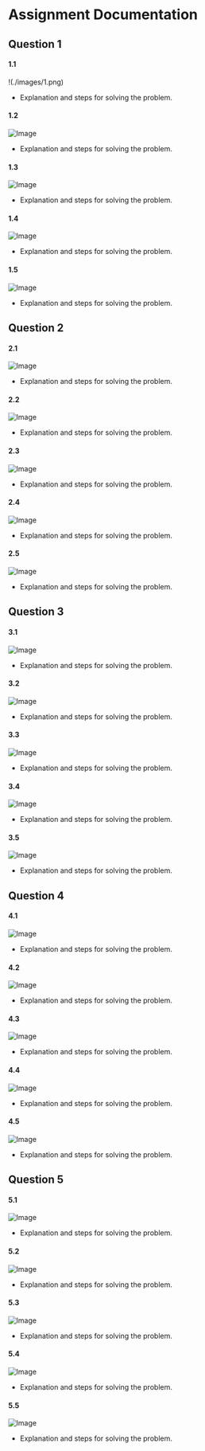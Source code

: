 # Assignment Documentation

## Question 1

#### 1.1
   !(./images/1.png)
   - Explanation and steps for solving the problem.

#### 1.2
   ![Image](./images/image_1.2.png)
   - Explanation and steps for solving the problem.

#### 1.3
   ![Image](./images/image_1.3.png)
   - Explanation and steps for solving the problem.

#### 1.4
   ![Image](./images/image_1.4.png)
   - Explanation and steps for solving the problem.

#### 1.5
   ![Image](./images/image_1.5.png)
   - Explanation and steps for solving the problem.

## Question 2

#### 2.1
   ![Image](./images/image_2.1.png)
   - Explanation and steps for solving the problem.

#### 2.2
   ![Image](./images/image_2.2.png)
   - Explanation and steps for solving the problem.

#### 2.3
   ![Image](./images/image_2.3.png)
   - Explanation and steps for solving the problem.

#### 2.4
   ![Image](./images/image_2.4.png)
   - Explanation and steps for solving the problem.

#### 2.5
   ![Image](./images/image_2.5.png)
   - Explanation and steps for solving the problem.

## Question 3

#### 3.1
   ![Image](./images/image_3.1.png)
   - Explanation and steps for solving the problem.

#### 3.2
   ![Image](./images/image_3.2.png)
   - Explanation and steps for solving the problem.

#### 3.3
   ![Image](./images/image_3.3.png)
   - Explanation and steps for solving the problem.

#### 3.4
   ![Image](./images/image_3.4.png)
   - Explanation and steps for solving the problem.

#### 3.5
   ![Image](./images/image_3.5.png)
   - Explanation and steps for solving the problem.

## Question 4

#### 4.1
   ![Image](./images/image_4.1.png)
   - Explanation and steps for solving the problem.

#### 4.2
   ![Image](./images/image_4.2.png)
   - Explanation and steps for solving the problem.

#### 4.3
   ![Image](./images/image_4.3.png)
   - Explanation and steps for solving the problem.

#### 4.4
   ![Image](./images/image_4.4.png)
   - Explanation and steps for solving the problem.

#### 4.5
   ![Image](./images/image_4.5.png)
   - Explanation and steps for solving the problem.

## Question 5

#### 5.1
   ![Image](./images/image_5.1.png)
   - Explanation and steps for solving the problem.

#### 5.2
   ![Image](./images/image_5.2.png)
   - Explanation and steps for solving the problem.

#### 5.3
   ![Image](./images/image_5.3.png)
   - Explanation and steps for solving the problem.

#### 5.4
   ![Image](./images/image_5.4.png)
   - Explanation and steps for solving the problem.

#### 5.5
   ![Image](./images/image_5.5.png)
   - Explanation and steps for solving the problem.
